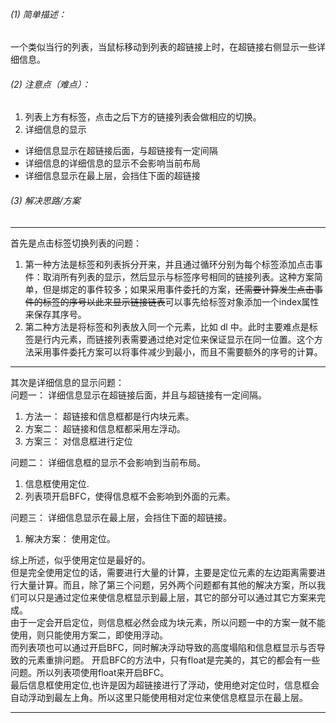 ###### (1) 简单描述：
一个类似当行的列表，当鼠标移动到列表的超链接上时，在超链接右侧显示一些详细信息。  
###### (2) 注意点（难点）：
1. 列表上方有标签，点击之后下方的链接列表会做相应的切换。
2. 详细信息的显示
  - 详细信息显示在超链接后面，与超链接有一定间隔
  - 详细信息的详细信息的显示不会影响当前布局
  - 详细信息显示在最上层，会挡住下面的超链接

###### (3) 解决思路/方案 
<hr />  
首先是点击标签切换列表的问题：  

1. 第一种方法是标签和列表拆分开来，并且通过循环分别为每个标签添加点击事件：取消所有列表的显示，然后显示与标签序号相同的链接列表。这种方案简单，但是绑定的事件较多；如果采用事件委托的方案，<s>还需要计算发生点击事件的标签的序号以此来显示链接链表</s>可以事先给标签对象添加一个index属性来保存其序号。  
2. 第二种方法是将标签和列表放入同一个元素，比如 dl 中。此时主要难点是标签是行内元素，而链接列表需要通过绝对定位来保证显示在同一位置。这个方法采用事件委托方案可以将事件减少到最小，而且不需要额外的序号的计算。  
<hr />
  
其次是详细信息的显示问题：  
问题一： 详细信息显示在超链接后面，并且与超链接有一定间隔。  
1. 方法一： 超链接和信息框都是行内块元素。
2. 方案二： 超链接和信息框都采用左浮动。
3. 方案三： 对信息框进行定位  
  
问题二： 详细信息框的显示不会影响到当前布局。
1. 信息框使用定位.
2. 列表项开启BFC，使得信息框不会影响到外面的元素。  
  
问题三： 详细信息显示在最上层，会挡住下面的超链接。
1. 解决方案： 使用定位。
  

综上所述，似乎使用定位是最好的。  
但是完全使用定位的话，需要进行大量的计算，主要是定位元素的左边距离需要进行大量计算。而且，除了第三个问题，另外两个问题都有其他的解决方案，所以我们可以只是通过定位来使信息框显示到最上层，其它的部分可以通过其它方案来完成。  
由于一定会开启定位，则信息框必然会成为块元素，所以问题一中的方案一就不能使用，则只能使用方案二，即使用浮动。  
而列表项也可以通过开启BFC，同时解决浮动导致的高度塌陷和信息框显示与否导致的元素重排问题。
开启BFC的方法中，只有float是完美的，其它的都会有一些问题。所以列表项使用float来开启BFC。  
最后信息框使用定位,也许是因为超链接进行了浮动，使用绝对定位时，信息框会自动浮动到最左上角。所以这里只能使用相对定位来使信息框显示在最上层。
<hr />